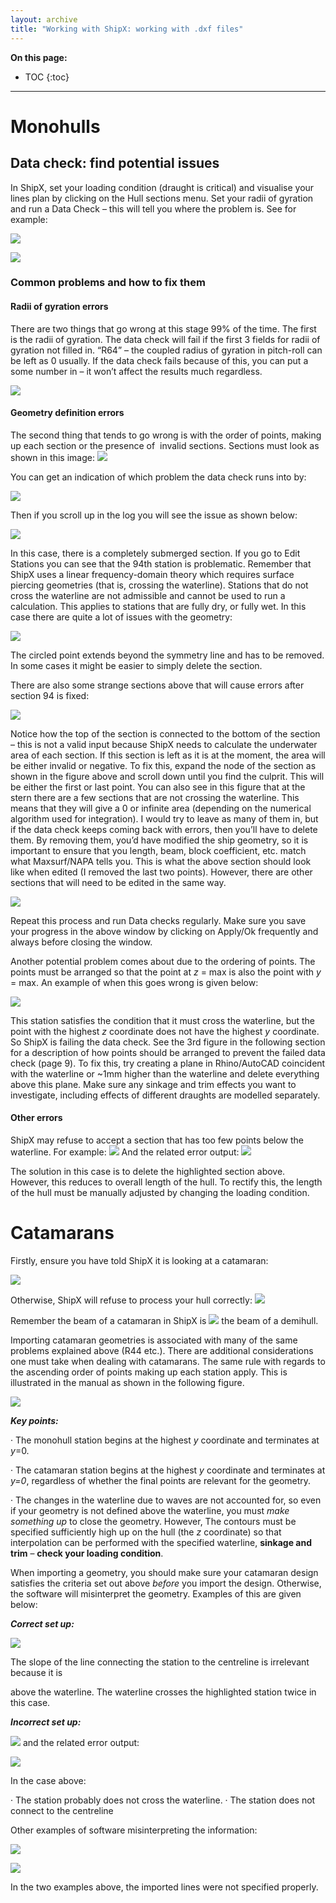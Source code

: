 ```yaml
---
layout: archive
title: "Working with ShipX: working with .dxf files"
---
```


**On this page:**
* TOC
{:toc}


---

# Monohulls
## Data check: find potential issues
In ShipX, set your loading condition (draught is critical) and visualise your lines plan by clicking on the Hull sections menu. Set your radii of gyration and run a Data Check – this will tell you where the problem is. See for example:

![](https://momchil-terziev.github.io/files/clip_image006.png)

![](https://momchil-terziev.github.io/files/clip_image008.jpg)

### Common problems and how to fix them

#### Radii of gyration errors

There are two things that go wrong at this stage 99% of the time. The first is the radii of gyration. The data check will fail if the first 3 fields for radii of gyration not filled in. “R64” – the coupled radius of gyration in pitch-roll can be left as 0 usually. If the data check fails because of this, you can put a some number in – it won’t affect the results much regardless.

![](https://momchil-terziev.github.io/files/clip_image010.jpg)

#### Geometry definition errors

The second thing that tends to go wrong is with the order of points, making up each section or the presence of  invalid sections. Sections must look as shown in this image: ![](https://momchil-terziev.github.io/files/clip_image029.jpg)

You can get an indication of which problem the data check runs into by:

![](https://momchil-terziev.github.io/files/clip_image012.png)

Then if you scroll up in the log you will see the issue as shown below:

![](https://momchil-terziev.github.io/files/clip_image014.jpg)

In this case, there is a completely submerged section. If you go to Edit Stations you can see that the 94th station is problematic. Remember that ShipX uses a linear frequency-domain theory which requires surface piercing geometries (that is, crossing the waterline). Stations that do not cross the waterline are not admissible and cannot be used to run a calculation. This applies to stations that are fully dry, or fully wet. In this case there are quite a lot of issues with the geometry:

![](https://momchil-terziev.github.io/files/clip_image016.jpg)

The circled point extends beyond the symmetry line and has to be removed. In some cases it might be easier to simply delete the section.

There are also some strange sections above that will cause errors after section 94 is fixed:

![](https://momchil-terziev.github.io/files/clip_image018.jpg)

Notice how the top of the section is connected to the bottom of the section – this is not a valid input because ShipX needs to calculate the underwater area of each section. If this section is left as it is at the moment, the area will be either invalid or negative. To fix this, expand the node of the section as shown in the figure above and scroll down until you find the culprit. This will be either the first or last point. You can also see in this figure that at the stern there are a few sections that are not crossing the waterline. This means that they will give a 0 or infinite area (depending on the numerical algorithm used for integration). I would try to leave as many of them in, but if the data check keeps coming back with errors, then you’ll have to delete them. By removing them, you’d have modified the ship geometry, so it is important to ensure that you length, beam, block coefficient, etc. match what Maxsurf/NAPA tells you. This is what the above section should look like when edited (I removed the last two points). However, there are other sections that will need to be edited in the same way.

![](https://momchil-terziev.github.io/files/clip_image020.jpg)

Repeat this process and run Data checks regularly. Make sure you save your progress in the above window by clicking on Apply/Ok frequently and always before closing the window.

Another potential problem comes about due to the ordering of points. The points must be arranged so that the point at _z_ = max is also the point with _y_ = max. An example of when this goes wrong is given below:

![](https://momchil-terziev.github.io/files/clip_image021.png)

This station satisfies the condition that it must cross the waterline, but the point with the highest _z_ coordinate does not have the highest _y_ coordinate. So ShipX is failing the data check. See the 3rd figure in the following section for a description of how points should be arranged to prevent the failed data check (page 9). To fix this, try creating a plane in Rhino/AutoCAD coincident with the waterline or ~1mm higher than the waterline and delete everything above this plane. Make sure any sinkage and trim effects you want to investigate, including effects of different draughts are modelled separately. 
#### Other errors

ShipX may refuse to accept a section that has too few points below the waterline. For example: 
![](https://momchil-terziev.github.io/files/im1.png)
And the related error output:
![](https://momchil-terziev.github.io/files/im2.png)

The solution in this case is to delete the highlighted section above. However, this reduces to overall length of the hull. To rectify this, the length of the hull must be manually adjusted by changing the loading condition.

# Catamarans

Firstly, ensure you have told ShipX it is looking at a catamaran:

![](https://momchil-terziev.github.io/files/clip_image023.jpg)

Otherwise, ShipX will refuse to process your hull correctly: 
            ![](https://momchil-terziev.github.io/files/clip_image025.png)

Remember the beam of a catamaran in ShipX is ![](https://momchil-terziev.github.io/files/clip_image027.png) the beam of a demihull.

Importing catamaran geometries is associated with many of the same problems explained above (R44 etc.). There are additional considerations one must take when dealing with catamarans. The same rule with regards to the ascending order of points making up each station apply. This is illustrated in the manual as shown in the following figure.

![](https://momchil-terziev.github.io/files/clip_image029.jpg)

**_Key points:_**

· The monohull station begins at the highest _y_ coordinate and terminates at _y_=0.

· The catamaran station begins at the highest _y_ coordinate and terminates at _y=0_, regardless of whether the final points are relevant for the geometry.

· The changes in the waterline due to waves are not accounted for, so even if your geometry is not defined above the waterline, you must _make something up_ to close the geometry. However, The contours must be specified sufficiently high up on the hull (the _z_ coordinate) so that interpolation can be performed with the specified waterline, **sinkage and trim** – **check your loading condition**.

When importing a geometry, you should make sure your catamaran design satisfies the criteria set out above _before_ you import the design. Otherwise, the software will misinterpret the geometry. Examples of this are given below:

**_Correct set up:_**

![](https://momchil-terziev.github.io/files/clip_image031.jpg)

The slope of the line connecting the station to the centreline is irrelevant because it is

above the waterline. The waterline crosses the highlighted station twice in this case.

**_Incorrect set up:_**

![](https://momchil-terziev.github.io/files/clip_image033.png) and the related error output:

![](https://momchil-terziev.github.io/files/clip_image035.png)

In the case above:

· The station probably does not cross the waterline.
· The station does not connect to the centreline

Other examples of software misinterpreting the information:

![](https://momchil-terziev.github.io/files/clip_image037.jpg)

![](https://momchil-terziev.github.io/files/clip_image039.jpg)

In the two examples above, the imported lines were not specified properly.

